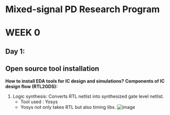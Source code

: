 # Mixed-signal PD Research Program
# WEEK 0
## Day 1: 
## Open source tool installation
**How to install EDA tools for IC design and simulations?**
**Components of IC design flow (RTL2GDS):**
  1. Logic synthesis: Converts RTL netlist into synthesized gate level netlist.
     - Tool used : Yosys
     - Yosys not only takes RTL but also timing libs.
  ![image](https://user-images.githubusercontent.com/123575472/216769865-836318e9-893e-4fd1-8e8b-342ec6e895a0.png)

 
